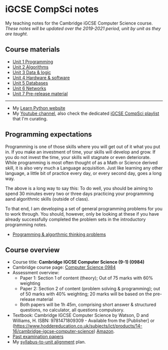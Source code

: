 # iGCSE CompSci notes

My teaching notes for the Cambridge iGCSE Computer Science course. *These notes will be updated over the 2019-2021 period, unit by unit as they are taught.*

## Course materials

* [Unit 1 Programming](unit-1-programming.md)
* [Unit 2 Algorithms](unit-2-algorithms.md)
* [Unit 3 Data & logic](unit-3-data-and-logic.md)
* [Unit 4 Hardware & software](unit-4-hardware-and-software.md)
* [Unit 5 Databases](unit-5-databases.md)
* [Unit 6 Networks](unit-6-networks.md)
* [Unit 7 Pre-release material](unit-7-pre-release-material.md)
---
* My [Learn Python website](https://pbaumgarten.com/python)
* My [Youtube channel](https://youtube.com/pbaumgarten), also check the dedicated [iGCSE CompSci playlist](https://www.youtube.com/playlist?list=PLM-syYolLbsxQPkjCUOwNAugoldsLyFr2) that I'm curating.

## Programming expectations

Programming is one of those skills where you will get out of it what you put in. If you make an investment of time, your skills will develop and grow. If you do not invest the time, your skills will stagnate or even deteriorate. While programming is most often thought of as a Math or Science derived skill, it is also very much a Language acquisition. Just like learning any other language, a little bit of practice every day, or every second day, goes a long way.

The above is a long way to say this: To do well, you should be aiming to spend 30 minutes every two or three days practicing your programming aand algorithmic skills (outside of class).

To that end, I am developing a set of general programming problems for you to work through. You should, however, only be looking at these if you have already successfully completed the problem sets in the introductory programming notes.

* [Programming & algorthmic thinking problems](programming-problems.md)

## Course overview

* Course title: **Cambridge IGCSE Computer Science (9-1) (0984)**
* Cambridge course page: [Computer Science 0984](https://www.cambridgeinternational.org/programmes-and-qualifications/cambridge-igcse-9-1-computer-science-0984/)
* Assessment overview:
    * Paper 1: Section 1 of content (theory); Out of 75 marks with 60% weighting
    * Paper 2: Section 2 of content (problem solving & programming); out of 50 marks with 40% weighting; 20 marks will be based on the pre-release material
    * Both papers will be 1h 45m, comprising short answer & structured questions, no calculator, all questions compulsory.
* Textbook: Cambridge IGCSE Computer Science by Watson, D and Williams, H. ISBN: 9781471809309 - Available from the [Publisher] or (https://www.hoddereducation.co.uk/subjects/ict/products/14-16/cambridge-igcse-computer-science) [Amazon](https://www.amazon.com/Cambridge-IGCSE-Computer-Science-Watson/dp/1471809307).
* [Past examination papers](https://www.cambridgeinternational.org/programmes-and-qualifications/cambridge-igcse-9-1-computer-science-0984/past-papers/)
* My [syllabus-to-unit alignment](syllabus-alignment.md) plan.

